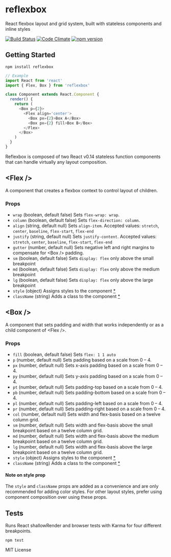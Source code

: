 # reflexbox

React flexbox layout and grid system, built with stateless components and inline styles

[![Build Status](https://travis-ci.org/jxnblk/reflexbox.svg)](https://travis-ci.org/jxnblk/reflexbox)
[![Code Climate](https://codeclimate.com/github/jxnblk/reflexbox/badges/gpa.svg)](https://codeclimate.com/github/jxnblk/reflexbox)
[![npm version](https://badge.fury.io/js/reflexbox.svg)](https://badge.fury.io/js/reflexbox)

## Getting Started

```
npm install reflexbox
```

```js
// Example
import React from 'react'
import { Flex, Box } from 'reflexbox'

class Component extends React.Component {
  render() {
    return (
      <Box p={2}>
        <Flex align='center'>
          <Box px={2}>Box A</Box>
          <Box px={2} fill>Box B</Box>
        </Flex>
      </Box>
    )
  }
}
```

Reflexbox is composed of two React v0.14 stateless function components that can handle virtually any layout composition.

## \<Flex /\>

A component that creates a flexbox context to control layout of children.

### Props

- `wrap` (boolean, default false) Sets `flex-wrap: wrap`.
- `column` (boolean, default false) Sets `flex-direction: column`.
- `align` (string, default null) Sets `align-item`. Accepted values: `stretch`, `center`, `baseline`, `flex-start`, `flex-end`
- `justify` (string, default null) Sets `justify-content`. Accepted values: `stretch`, `center`, `baseline`, `flex-start`, `flex-end`
- `gutter` (number, default null) Sets negative left and right margins to compensate for \<Box /\> padding.
- `sm` (boolean, default false) Sets `display: flex` only above the small breakpoint
- `md` (boolean, default false) Sets `display: flex` only above the medium breakpoint
- `lg` (boolean, default false) Sets `display: flex` only above the large breakpoint
- `style` (object) Assigns styles to the component [*](#note-on-style-prop)
- `className` (string) Adds a class to the component [*](#note-on-style-prop)

## \<Box /\>

A component that sets padding and width that works independently or as a child component of \<Flex /\>.

### Props

- `fill` (boolean, default false) Sets `flex: 1 1 auto`
- `p` (number, default null) Sets padding based on a scale from 0 – 4.
- `px` (number, default null) Sets x-axis padding based on a scale from 0 – 4.
- `py` (number, default null) Sets y-axis padding based on a scale from 0 – 4.
- `pt` (number, default null) Sets padding-top based on a scale from 0 – 4.
- `pb` (number, default null) Sets padding-bottom based on a scale from 0 – 4.
- `pl` (number, default null) Sets padding-left based on a scale from 0 – 4.
- `pr` (number, default null) Sets padding-right based on a scale from 0 – 4.
- `col` (number, default null) Sets width and flex-basis based on a twelve column grid.
- `sm` (number, default null) Sets width and flex-basis above the small breakpoint based on a twelve column grid.
- `md` (number, default null) Sets width and flex-basis above the medium breakpoint based on a twelve column grid.
- `lg` (number, default null) Sets width and flex-basis above the large breakpoint based on a twelve column grid.
- `style` (object) Assigns styles to the component [*](#note-on-style-prop)
- `className` (string) Adds a class to the component [*](#note-on-style-prop)

#### Note on style prop

The `style` and `className` props are added as a convenience and are only recommended for adding color styles.
For other layout styles, prefer using component composition over using these props.

## Tests

Runs React shallowRender and browser tests with Karma for four different breakpoints.

```
npm test
```

MIT License

